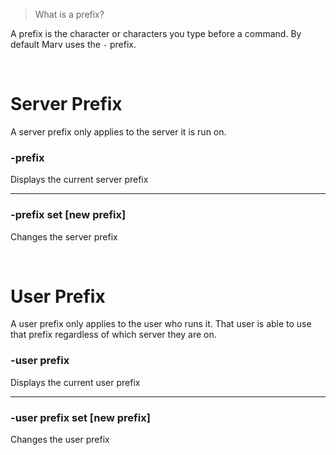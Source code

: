 > What is a prefix?

A prefix is the character or characters you type before a command. By default Marv uses the `-` prefix.

<br>

# Server Prefix
A server prefix only applies to the server it is run on. 

### -prefix
Displays the current server prefix

---

### -prefix set [new prefix]
Changes the server prefix

<br>

# User Prefix
A user prefix only applies to the user who runs it. That user is able to use that prefix regardless of which server they are on.

### -user prefix
Displays the current user prefix

---

### -user prefix set [new prefix]
Changes the user prefix
